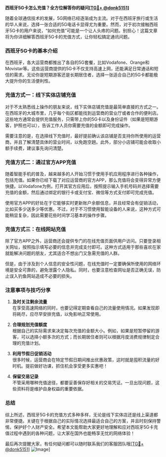 **西班牙5G卡怎么充值？全方位解答你的疑问[[TG💪+ @donk5151](https://t.me/s/donk5151)]**

随着全球通信技术的发展，5G网络已经逐渐成为主流。对于在西班牙旅行或生活的华人来说，选择一张合适的5G电话卡显得尤为重要。然而，对于初次接触西班牙5G卡的用户来说，“如何充值”可能是一个让人头疼的问题。别担心！这篇文章将为你详细解答西班牙5G卡的充值方式，让你轻松搞定通讯问题。

### 西班牙5G卡的基本介绍

在西班牙，各大运营商都推出了各自的5G套餐，比如Vodafone、Orange和Movistar等。这些运营商提供的5G卡不仅支持高速上网，还能满足日常通话和短信的需求。无论你是短期游客还是长期居住者，选择一张适合自己的5G卡都能极大提升你的生活便利性。

### 充值方式一：线下实体店铺充值

对于不太熟悉线上操作的朋友来说，线下实体店铺充值是最简单直接的方式之一。在西班牙的大城市里，几乎每个街区都能找到运营商的营业厅或者合作的便利店。这些地方通常会提供充值服务，只需带上你的5G卡以及身份证件（如果是短期游客，护照也可以），告诉工作人员你需要充值的金额即可完成操作。

需要注意的是，在选择线下充值时，最好提前确认该店铺是否支持你所使用的运营商，并且了解清楚具体的营业时间，以免跑空趟。此外，部分小店铺可能会收取小额手续费，建议事先询问清楚。

### 充值方式二：通过官方APP充值

随着智能手机的普及，越来越多的人开始习惯于使用手机应用程序进行各种操作，包括充值。如果你已经下载了对应运营商的官方APP，那么充值将会变得异常方便快捷。以Vodafone为例，打开其官方应用后，按照提示输入手机号码并选择需要充值的金额，然后通过绑定的银行卡或支付宝、微信等方式支付即可完成充值。

使用官方APP的好处在于它能够实时更新账户余额信息，并且经常会有促销活动，比如买多少送多少等优惠。不过，对于不习惯使用智能设备的人来说，这种方式可能稍显复杂，因此需要花些时间学习基本的操作步骤。

### 充值方式三：在线网站充值

除了官方APP之外，运营商还会提供专门的在线充值页面供用户访问。只要登录相关网址，按照指示填写必要的信息并完成支付即可。这种方式适用于那些喜欢在家就能解决问题的朋友，尤其适合不想出门又急需充值的人群。

但是，由于涉及到个人信息的安全性问题，在线充值时一定要确保所使用的网络环境是安全可靠的，避免泄露个人隐私。同时，也要注意检查网址是否正确无误，防止误入钓鱼网站造成不必要的损失。

### 注意事项与技巧分享

1. **及时关注剩余流量**  
   在享受高速网络的同时，也要记得定期查看自己的流量使用情况。如果发现即将耗尽，应尽早安排充值，以免影响正常使用。

2. **合理规划充值额度**  
   根据自己的实际需求来决定每次充值的金额大小。例如，如果是短暂停留的游客，可以选择小额多次的方式；而长期居住者则可以根据月度消费规律制定合理的充值计划。

3. **利用节假日促销活动**  
   很多时候，运营商会在特定节假日期间推出优惠政策，这时就是囤积流量的好时机。提前做好功课，抓住机会享受更多实惠吧！

4. **保留交易记录**  
   不管采用哪种充值途径，都要妥善保存好相关的交易凭证。一旦出现问题，这些资料将是维护自身权益的重要依据。

### 总结

综上所述，西班牙5G卡的充值方式多种多样，无论是线下实体店还是线上渠道都非常便捷。关键在于根据自己的实际情况选择最适合自己的方案，并且时刻保持警惕，保护好个人财产安全。希望本文能帮助大家更好地理解和应对西班牙5G卡充值过程中遇到的各种问题，让大家在国外也能畅享无忧的网络体验！

最后再次提醒大家，有任何疑问都可以随时联系我们的客服团队哦[[TG💪+ @donk5151](https://t.me/s/donk5151)] ![Image](https://i.postimg.cc/rwNCRYN7/Snipaste-2025-04-30-17-27-05.png)]